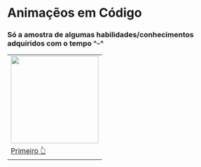 # Animaçẽos em Código 

### Só a amostra de algumas habilidades/conhecimentos adquiridos com o tempo ^-^

<table>
  <tr>
    <td><img src="https://user-images.githubusercontent.com/84868622/155449678-81b41419-e9f0-4326-9d96-f038ebc55992.gif"  width="200px"></td>
<!--     <td><img src="https://user-images.githubusercontent.com/84868622/155447191-024b1a42-704c-4554-87b2-a4d57c64a885.png"  width="250px"></td> -->
  </tr>
  <tr>
    <td>
      <a href="https://gabrielsalem.github.io/animationInCode/#1">Primeiro 👆</a>
    </td>
<!--     <td>Seguindo 👆</td> -->
  </tr>
</table>



